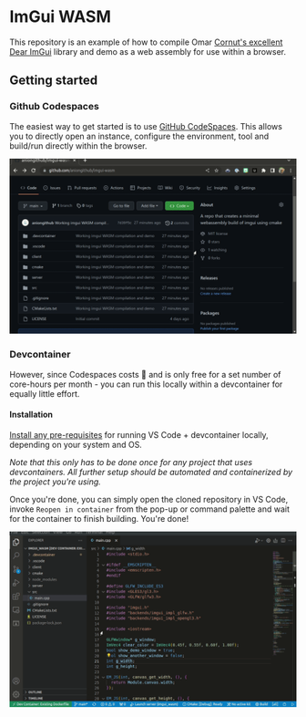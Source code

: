 # ImGui WASM

This repository is an example of how to compile Omar [Cornut's excellent Dear ImGui](https://github.com/ocornut/imgui) library and demo as a web assembly for use within a browser.

## Getting started

### Github Codespaces

The easiest way to get started is to use [GitHub CodeSpaces](https://github.com/features/codespaces). This allows you to directly open an instance, configure the environment, tool and build/run directly within the browser.

![](media/imgui-js-codespace.gif)

### Devcontainer

However, since Codespaces costs 💸 and is only free for a set number of core-hours per month - you can run this locally within a devcontainer for equally little effort.

#### Installation

[Install any pre-requisites](https://code.visualstudio.com/docs/devcontainers/containers#_system-requirements) for running VS Code + devcontainer locally, depending on your system and OS.

*Note that this only has to be done once for any project that uses devcontainers. All further setup should be automated and containerized by the project you're using.*

Once you're done, you can simply open the cloned repository in VS Code, invoke `Reopen in container` from the pop-up or command palette and wait for the container to finish building. You're done!

![](media/imgui-js.gif)
